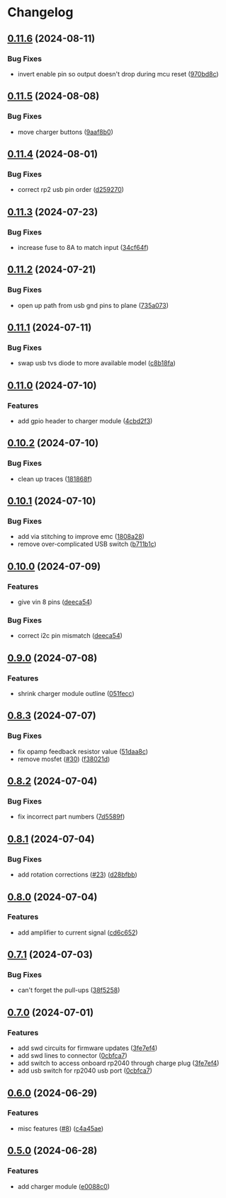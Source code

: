 # Changelog

## [0.11.6](https://github.com/mikesmitty/power-manifold/compare/charger-module-v0.11.5...charger-module-v0.11.6) (2024-08-11)


### Bug Fixes

* invert enable pin so output doesn't drop during mcu reset ([970bd8c](https://github.com/mikesmitty/power-manifold/commit/970bd8cd0c93e5491865c72c2ee6678852993903))

## [0.11.5](https://github.com/mikesmitty/power-manifold/compare/charger-module-v0.11.4...charger-module-v0.11.5) (2024-08-08)


### Bug Fixes

* move charger buttons ([9aaf8b0](https://github.com/mikesmitty/power-manifold/commit/9aaf8b0a4a00f143133bb757bf2bde2eb51de596))

## [0.11.4](https://github.com/mikesmitty/power-manifold/compare/charger-module-v0.11.3...charger-module-v0.11.4) (2024-08-01)


### Bug Fixes

* correct rp2 usb pin order ([d259270](https://github.com/mikesmitty/power-manifold/commit/d2592703c32c2d982217669368ba1caed00b513d))

## [0.11.3](https://github.com/mikesmitty/power-manifold/compare/charger-module-v0.11.2...charger-module-v0.11.3) (2024-07-23)


### Bug Fixes

* increase fuse to 8A to match input ([34cf64f](https://github.com/mikesmitty/power-manifold/commit/34cf64f5ec75cb4e9e9030e484891ce500b91830))

## [0.11.2](https://github.com/mikesmitty/power-manifold/compare/charger-module-v0.11.1...charger-module-v0.11.2) (2024-07-21)


### Bug Fixes

* open up path from usb gnd pins to plane ([735a073](https://github.com/mikesmitty/power-manifold/commit/735a073ddeeeeb4ab86238208ebdab3d418ca550))

## [0.11.1](https://github.com/mikesmitty/power-manifold/compare/charger-module-v0.11.0...charger-module-v0.11.1) (2024-07-11)


### Bug Fixes

* swap usb tvs diode to more available model ([c8b18fa](https://github.com/mikesmitty/power-manifold/commit/c8b18fa9c991078d95106d4458649c13adc903e4))

## [0.11.0](https://github.com/mikesmitty/power-manifold/compare/charger-module-v0.10.2...charger-module-v0.11.0) (2024-07-10)


### Features

* add gpio header to charger module ([4cbd2f3](https://github.com/mikesmitty/power-manifold/commit/4cbd2f3b8f6b9d3d9eb857e1141b53decd266e08))

## [0.10.2](https://github.com/mikesmitty/power-manifold/compare/charger-module-v0.10.1...charger-module-v0.10.2) (2024-07-10)


### Bug Fixes

* clean up traces ([181868f](https://github.com/mikesmitty/power-manifold/commit/181868fa257600ebbe6f0f09d60b0f0e6955dadc))

## [0.10.1](https://github.com/mikesmitty/pdusb/compare/charger-module-v0.10.0...charger-module-v0.10.1) (2024-07-10)


### Bug Fixes

* add via stitching to improve emc ([1808a28](https://github.com/mikesmitty/pdusb/commit/1808a28883a0908c73fe8574c44388933ec490f3))
* remove over-complicated USB switch ([b711b1c](https://github.com/mikesmitty/pdusb/commit/b711b1c423c8949ec734186f52588050cb6238bb))

## [0.10.0](https://github.com/mikesmitty/pdusb/compare/charger-module-v0.9.0...charger-module-v0.10.0) (2024-07-09)


### Features

* give vin 8 pins ([deeca54](https://github.com/mikesmitty/pdusb/commit/deeca54b5ecd7f126030e2663d6139264055c541))


### Bug Fixes

* correct i2c pin mismatch ([deeca54](https://github.com/mikesmitty/pdusb/commit/deeca54b5ecd7f126030e2663d6139264055c541))

## [0.9.0](https://github.com/mikesmitty/pdusb/compare/charger-module-v0.8.3...charger-module-v0.9.0) (2024-07-08)


### Features

* shrink charger module outline ([051fecc](https://github.com/mikesmitty/pdusb/commit/051fecc27901af27a6ce28e297dd4c0b121d335f))

## [0.8.3](https://github.com/mikesmitty/pdusb/compare/charger-module-v0.8.2...charger-module-v0.8.3) (2024-07-07)


### Bug Fixes

* fix opamp feedback resistor value ([51daa8c](https://github.com/mikesmitty/pdusb/commit/51daa8c1bc127483105343635c577d885270d42c))
* remove mosfet ([#30](https://github.com/mikesmitty/pdusb/issues/30)) ([f38021d](https://github.com/mikesmitty/pdusb/commit/f38021d279a5d4fb5c75b13646da387f04ae2dde))

## [0.8.2](https://github.com/mikesmitty/pdusb/compare/charger-module-v0.8.1...charger-module-v0.8.2) (2024-07-04)


### Bug Fixes

* fix incorrect part numbers ([7d5589f](https://github.com/mikesmitty/pdusb/commit/7d5589fe6c76b37504af899d7f41072b2987b070))

## [0.8.1](https://github.com/mikesmitty/pdusb/compare/charger-module-v0.8.0...charger-module-v0.8.1) (2024-07-04)


### Bug Fixes

* add rotation corrections ([#23](https://github.com/mikesmitty/pdusb/issues/23)) ([d28bfbb](https://github.com/mikesmitty/pdusb/commit/d28bfbb0f5f295293d51a52142758b1be5bae77d))

## [0.8.0](https://github.com/mikesmitty/pdusb/compare/charger-module-v0.7.1...charger-module-v0.8.0) (2024-07-04)


### Features

* add amplifier to current signal ([cd6c652](https://github.com/mikesmitty/pdusb/commit/cd6c6524c9f327b2ad43f052ae8103018f5e6368))

## [0.7.1](https://github.com/mikesmitty/pdusb/compare/charger-module-v0.7.0...charger-module-v0.7.1) (2024-07-03)


### Bug Fixes

* can't forget the pull-ups ([38f5258](https://github.com/mikesmitty/pdusb/commit/38f52583257ef937b0b6ace3cdfb33ebec99fc47))

## [0.7.0](https://github.com/mikesmitty/pdusb/compare/charger-module-v0.6.0...charger-module-v0.7.0) (2024-07-01)


### Features

* add swd circuits for firmware updates ([3fe7ef4](https://github.com/mikesmitty/pdusb/commit/3fe7ef4b14e35cb9b6d7b5f8920c50c7c5d31d5d))
* add swd lines to connector ([0cbfca7](https://github.com/mikesmitty/pdusb/commit/0cbfca78ad04f3e7deddfba9d1997bf1806fe2ab))
* add switch to access onboard rp2040 through charge plug ([3fe7ef4](https://github.com/mikesmitty/pdusb/commit/3fe7ef4b14e35cb9b6d7b5f8920c50c7c5d31d5d))
* add usb switch for rp2040 usb port ([0cbfca7](https://github.com/mikesmitty/pdusb/commit/0cbfca78ad04f3e7deddfba9d1997bf1806fe2ab))

## [0.6.0](https://github.com/mikesmitty/pdusb/compare/charger-module-v0.5.0...charger-module-v0.6.0) (2024-06-29)


### Features

* misc features ([#8](https://github.com/mikesmitty/pdusb/issues/8)) ([c4a45ae](https://github.com/mikesmitty/pdusb/commit/c4a45aea12a5c59c5742778317859835ea6f5bef))

## [0.5.0](https://github.com/mikesmitty/pdusb/compare/charger-module-v0.4.0...charger-module-v0.5.0) (2024-06-28)


### Features

* add charger module ([e0088c0](https://github.com/mikesmitty/pdusb/commit/e0088c0316c7c99f1039f19b1d478e8ac7130546))
